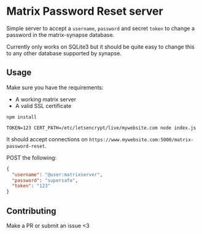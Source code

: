 # Matrix Password Reset server

Simple server to accept a `username`, `password` and secret `token` to change a password in the matrix-synapse database.

Currently only works on SQLite3 but it should be quite easy to change this to any other database supported by synapse.

## Usage

Make sure you have the requirements:
- A working matrix server
- A valid SSL certificate

`npm install`

`TOKEN=123 CERT_PATH=/etc/letsencrypt/live/mywebsite.com node index.js`

It should accept connections on `https://www.mywebsite.com:5000/matrix-password-reset`.


POST the following:
```json
{
  "username": "@user:matrixserver",
  "password": "supersafe",
  "token": "123"
}
```

## Contributing

Make a PR or submit an issue <3
